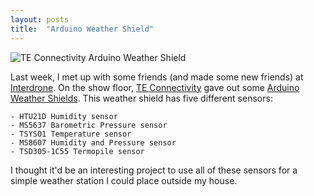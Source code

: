 ```yaml
---
layout: posts
title:  "Arduino Weather Shield"
---
```


![TE Connectivity Arduino Weather Shield](/assets/img/weather_shield.jpg)

Last week, I met up with some friends (and made some new friends) at [Interdrone](https://www.interdrone.com). On the show floor, [TE Connectivity](https://www.te.com/usa-en/home.html) gave out some [Arduino Weather Shields](https://www.te.com/usa-en/product-10212634-00.html). This weather shield has five different sensors: 

    - HTU21D Humidity sensor
    - MS5637 Barometric Pressure sensor
    - TSYS01 Temperature sensor
    - MS8607 Humidity and Pressure sensor
    - TSD305-1C55 Termopile sensor

I thought it'd be an interesting project to use all of these sensors for a simple weather station I could place outside my house. 